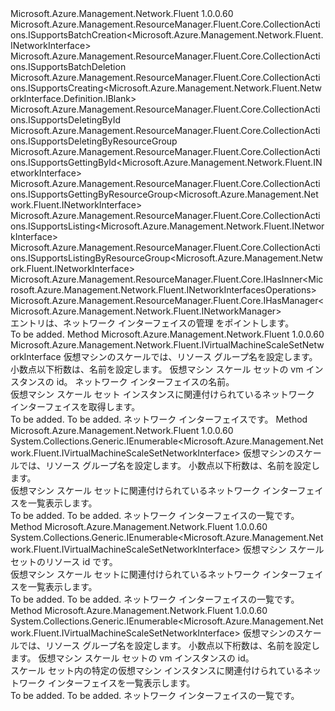 <Type Name="INetworkInterfaces" FullName="Microsoft.Azure.Management.Network.Fluent.INetworkInterfaces">
  <TypeSignature Language="C#" Value="public interface INetworkInterfaces : Microsoft.Azure.Management.ResourceManager.Fluent.Core.CollectionActions.ISupportsBatchCreation&lt;Microsoft.Azure.Management.Network.Fluent.INetworkInterface&gt;, Microsoft.Azure.Management.ResourceManager.Fluent.Core.CollectionActions.ISupportsBatchDeletion, Microsoft.Azure.Management.ResourceManager.Fluent.Core.CollectionActions.ISupportsCreating&lt;Microsoft.Azure.Management.Network.Fluent.NetworkInterface.Definition.IBlank&gt;, Microsoft.Azure.Management.ResourceManager.Fluent.Core.CollectionActions.ISupportsDeletingById, Microsoft.Azure.Management.ResourceManager.Fluent.Core.CollectionActions.ISupportsDeletingByResourceGroup, Microsoft.Azure.Management.ResourceManager.Fluent.Core.CollectionActions.ISupportsGettingById&lt;Microsoft.Azure.Management.Network.Fluent.INetworkInterface&gt;, Microsoft.Azure.Management.ResourceManager.Fluent.Core.CollectionActions.ISupportsGettingByResourceGroup&lt;Microsoft.Azure.Management.Network.Fluent.INetworkInterface&gt;, Microsoft.Azure.Management.ResourceManager.Fluent.Core.CollectionActions.ISupportsListing&lt;Microsoft.Azure.Management.Network.Fluent.INetworkInterface&gt;, Microsoft.Azure.Management.ResourceManager.Fluent.Core.CollectionActions.ISupportsListingByResourceGroup&lt;Microsoft.Azure.Management.Network.Fluent.INetworkInterface&gt;, Microsoft.Azure.Management.ResourceManager.Fluent.Core.IHasInner&lt;Microsoft.Azure.Management.Network.Fluent.INetworkInterfacesOperations&gt;, Microsoft.Azure.Management.ResourceManager.Fluent.Core.IHasManager&lt;Microsoft.Azure.Management.Network.Fluent.INetworkManager&gt;" />
  <TypeSignature Language="ILAsm" Value=".class public interface auto ansi abstract INetworkInterfaces implements class Microsoft.Azure.Management.ResourceManager.Fluent.Core.CollectionActions.ISupportsBatchCreation`1&lt;class Microsoft.Azure.Management.Network.Fluent.INetworkInterface&gt;, class Microsoft.Azure.Management.ResourceManager.Fluent.Core.CollectionActions.ISupportsBatchDeletion, class Microsoft.Azure.Management.ResourceManager.Fluent.Core.CollectionActions.ISupportsCreating`1&lt;class Microsoft.Azure.Management.Network.Fluent.NetworkInterface.Definition.IBlank&gt;, class Microsoft.Azure.Management.ResourceManager.Fluent.Core.CollectionActions.ISupportsDeletingById, class Microsoft.Azure.Management.ResourceManager.Fluent.Core.CollectionActions.ISupportsDeletingByResourceGroup, class Microsoft.Azure.Management.ResourceManager.Fluent.Core.CollectionActions.ISupportsGettingById`1&lt;class Microsoft.Azure.Management.Network.Fluent.INetworkInterface&gt;, class Microsoft.Azure.Management.ResourceManager.Fluent.Core.CollectionActions.ISupportsGettingByResourceGroup`1&lt;class Microsoft.Azure.Management.Network.Fluent.INetworkInterface&gt;, class Microsoft.Azure.Management.ResourceManager.Fluent.Core.CollectionActions.ISupportsListing`1&lt;class Microsoft.Azure.Management.Network.Fluent.INetworkInterface&gt;, class Microsoft.Azure.Management.ResourceManager.Fluent.Core.CollectionActions.ISupportsListingByResourceGroup`1&lt;class Microsoft.Azure.Management.Network.Fluent.INetworkInterface&gt;, class Microsoft.Azure.Management.ResourceManager.Fluent.Core.IBeta, class Microsoft.Azure.Management.ResourceManager.Fluent.Core.IHasInner`1&lt;class Microsoft.Azure.Management.Network.Fluent.INetworkInterfacesOperations&gt;, class Microsoft.Azure.Management.ResourceManager.Fluent.Core.IHasManager`1&lt;class Microsoft.Azure.Management.Network.Fluent.INetworkManager&gt;" />
  <TypeSignature Language="DocId" Value="T:Microsoft.Azure.Management.Network.Fluent.INetworkInterfaces" />
  <TypeSignature Language="VB.NET" Value="Public Interface INetworkInterfaces&#xA;Implements IHasInner(Of INetworkInterfacesOperations), IHasManager(Of INetworkManager), ISupportsBatchCreation(Of INetworkInterface), ISupportsBatchDeletion, ISupportsCreating(Of IBlank), ISupportsDeletingById, ISupportsDeletingByResourceGroup, ISupportsGettingById(Of INetworkInterface), ISupportsGettingByResourceGroup(Of INetworkInterface), ISupportsListing(Of INetworkInterface), ISupportsListingByResourceGroup(Of INetworkInterface)" />
  <TypeSignature Language="F#" Value="type INetworkInterfaces = interface&#xA;    interface ISupportsCreating&lt;IBlank&gt;&#xA;    interface ISupportsListing&lt;INetworkInterface&gt;&#xA;    interface ISupportsListingByResourceGroup&lt;INetworkInterface&gt;&#xA;    interface ISupportsGettingByResourceGroup&lt;INetworkInterface&gt;&#xA;    interface ISupportsGettingById&lt;INetworkInterface&gt;&#xA;    interface ISupportsDeletingById&#xA;    interface ISupportsDeletingByResourceGroup&#xA;    interface ISupportsBatchCreation&lt;INetworkInterface&gt;&#xA;    interface ISupportsBatchDeletion&#xA;    interface IBeta&#xA;    interface IHasManager&lt;INetworkManager&gt;&#xA;    interface IHasInner&lt;INetworkInterfacesOperations&gt;" />
  <AssemblyInfo>
    <AssemblyName>Microsoft.Azure.Management.Network.Fluent</AssemblyName>
    <AssemblyVersion>1.0.0.60</AssemblyVersion>
  </AssemblyInfo>
  <Interfaces>
    <Interface>
      <InterfaceName>Microsoft.Azure.Management.ResourceManager.Fluent.Core.CollectionActions.ISupportsBatchCreation&lt;Microsoft.Azure.Management.Network.Fluent.INetworkInterface&gt;</InterfaceName>
    </Interface>
    <Interface>
      <InterfaceName>Microsoft.Azure.Management.ResourceManager.Fluent.Core.CollectionActions.ISupportsBatchDeletion</InterfaceName>
    </Interface>
    <Interface>
      <InterfaceName>Microsoft.Azure.Management.ResourceManager.Fluent.Core.CollectionActions.ISupportsCreating&lt;Microsoft.Azure.Management.Network.Fluent.NetworkInterface.Definition.IBlank&gt;</InterfaceName>
    </Interface>
    <Interface>
      <InterfaceName>Microsoft.Azure.Management.ResourceManager.Fluent.Core.CollectionActions.ISupportsDeletingById</InterfaceName>
    </Interface>
    <Interface>
      <InterfaceName>Microsoft.Azure.Management.ResourceManager.Fluent.Core.CollectionActions.ISupportsDeletingByResourceGroup</InterfaceName>
    </Interface>
    <Interface>
      <InterfaceName>Microsoft.Azure.Management.ResourceManager.Fluent.Core.CollectionActions.ISupportsGettingById&lt;Microsoft.Azure.Management.Network.Fluent.INetworkInterface&gt;</InterfaceName>
    </Interface>
    <Interface>
      <InterfaceName>Microsoft.Azure.Management.ResourceManager.Fluent.Core.CollectionActions.ISupportsGettingByResourceGroup&lt;Microsoft.Azure.Management.Network.Fluent.INetworkInterface&gt;</InterfaceName>
    </Interface>
    <Interface>
      <InterfaceName>Microsoft.Azure.Management.ResourceManager.Fluent.Core.CollectionActions.ISupportsListing&lt;Microsoft.Azure.Management.Network.Fluent.INetworkInterface&gt;</InterfaceName>
    </Interface>
    <Interface>
      <InterfaceName>Microsoft.Azure.Management.ResourceManager.Fluent.Core.CollectionActions.ISupportsListingByResourceGroup&lt;Microsoft.Azure.Management.Network.Fluent.INetworkInterface&gt;</InterfaceName>
    </Interface>
    <Interface>
      <InterfaceName>Microsoft.Azure.Management.ResourceManager.Fluent.Core.IHasInner&lt;Microsoft.Azure.Management.Network.Fluent.INetworkInterfacesOperations&gt;</InterfaceName>
    </Interface>
    <Interface>
      <InterfaceName>Microsoft.Azure.Management.ResourceManager.Fluent.Core.IHasManager&lt;Microsoft.Azure.Management.Network.Fluent.INetworkManager&gt;</InterfaceName>
    </Interface>
  </Interfaces>
  <Docs>
    <summary>
            エントリは、ネットワーク インターフェイスの管理 をポイントします。
            </summary>
    <remarks>To be added.</remarks>
  </Docs>
  <Members>
    <Member MemberName="GetByVirtualMachineScaleSetInstanceId">
      <MemberSignature Language="C#" Value="public Microsoft.Azure.Management.Network.Fluent.IVirtualMachineScaleSetNetworkInterface GetByVirtualMachineScaleSetInstanceId (string resourceGroupName, string scaleSetName, string instanceId, string name);" />
      <MemberSignature Language="ILAsm" Value=".method public hidebysig newslot virtual instance class Microsoft.Azure.Management.Network.Fluent.IVirtualMachineScaleSetNetworkInterface GetByVirtualMachineScaleSetInstanceId(string resourceGroupName, string scaleSetName, string instanceId, string name) cil managed" />
      <MemberSignature Language="DocId" Value="M:Microsoft.Azure.Management.Network.Fluent.INetworkInterfaces.GetByVirtualMachineScaleSetInstanceId(System.String,System.String,System.String,System.String)" />
      <MemberSignature Language="VB.NET" Value="Public Function GetByVirtualMachineScaleSetInstanceId (resourceGroupName As String, scaleSetName As String, instanceId As String, name As String) As IVirtualMachineScaleSetNetworkInterface" />
      <MemberSignature Language="F#" Value="abstract member GetByVirtualMachineScaleSetInstanceId : string * string * string * string -&gt; Microsoft.Azure.Management.Network.Fluent.IVirtualMachineScaleSetNetworkInterface" Usage="iNetworkInterfaces.GetByVirtualMachineScaleSetInstanceId (resourceGroupName, scaleSetName, instanceId, name)" />
      <MemberType>Method</MemberType>
      <AssemblyInfo>
        <AssemblyName>Microsoft.Azure.Management.Network.Fluent</AssemblyName>
        <AssemblyVersion>1.0.0.60</AssemblyVersion>
      </AssemblyInfo>
      <ReturnValue>
        <ReturnType>Microsoft.Azure.Management.Network.Fluent.IVirtualMachineScaleSetNetworkInterface</ReturnType>
      </ReturnValue>
      <Parameters>
        <Parameter Name="resourceGroupName" Type="System.String" />
        <Parameter Name="scaleSetName" Type="System.String" />
        <Parameter Name="instanceId" Type="System.String" />
        <Parameter Name="name" Type="System.String" />
      </Parameters>
      <Docs>
        <param name="resourceGroupName">仮想マシンのスケールでは、リソース グループ名を設定します。</param>
        <param name="scaleSetName">小数点以下桁数は、名前を設定します。</param>
        <param name="instanceId">仮想マシン スケール セットの vm インスタンスの id。</param>
        <param name="name">ネットワーク インターフェイスの名前。</param>
        <summary>
            仮想マシン スケール セット インスタンスに関連付けられているネットワーク インターフェイスを取得します。
            </summary>
        <returns>To be added.</returns>
        <remarks>To be added.</remarks>
        <return>ネットワーク インターフェイスです。</return>
      </Docs>
    </Member>
    <Member MemberName="ListByVirtualMachineScaleSet">
      <MemberSignature Language="C#" Value="public System.Collections.Generic.IEnumerable&lt;Microsoft.Azure.Management.Network.Fluent.IVirtualMachineScaleSetNetworkInterface&gt; ListByVirtualMachineScaleSet (string resourceGroupName, string scaleSetName);" />
      <MemberSignature Language="ILAsm" Value=".method public hidebysig newslot virtual instance class System.Collections.Generic.IEnumerable`1&lt;class Microsoft.Azure.Management.Network.Fluent.IVirtualMachineScaleSetNetworkInterface&gt; ListByVirtualMachineScaleSet(string resourceGroupName, string scaleSetName) cil managed" />
      <MemberSignature Language="DocId" Value="M:Microsoft.Azure.Management.Network.Fluent.INetworkInterfaces.ListByVirtualMachineScaleSet(System.String,System.String)" />
      <MemberSignature Language="VB.NET" Value="Public Function ListByVirtualMachineScaleSet (resourceGroupName As String, scaleSetName As String) As IEnumerable(Of IVirtualMachineScaleSetNetworkInterface)" />
      <MemberSignature Language="F#" Value="abstract member ListByVirtualMachineScaleSet : string * string -&gt; seq&lt;Microsoft.Azure.Management.Network.Fluent.IVirtualMachineScaleSetNetworkInterface&gt;" Usage="iNetworkInterfaces.ListByVirtualMachineScaleSet (resourceGroupName, scaleSetName)" />
      <MemberType>Method</MemberType>
      <AssemblyInfo>
        <AssemblyName>Microsoft.Azure.Management.Network.Fluent</AssemblyName>
        <AssemblyVersion>1.0.0.60</AssemblyVersion>
      </AssemblyInfo>
      <ReturnValue>
        <ReturnType>System.Collections.Generic.IEnumerable&lt;Microsoft.Azure.Management.Network.Fluent.IVirtualMachineScaleSetNetworkInterface&gt;</ReturnType>
      </ReturnValue>
      <Parameters>
        <Parameter Name="resourceGroupName" Type="System.String" />
        <Parameter Name="scaleSetName" Type="System.String" />
      </Parameters>
      <Docs>
        <param name="resourceGroupName">仮想マシンのスケールでは、リソース グループ名を設定します。</param>
        <param name="scaleSetName">小数点以下桁数は、名前を設定します。</param>
        <summary>
            仮想マシン スケール セットに関連付けられているネットワーク インターフェイスを一覧表示します。
            </summary>
        <returns>To be added.</returns>
        <remarks>To be added.</remarks>
        <return>ネットワーク インターフェイスの一覧です。</return>
      </Docs>
    </Member>
    <Member MemberName="ListByVirtualMachineScaleSetId">
      <MemberSignature Language="C#" Value="public System.Collections.Generic.IEnumerable&lt;Microsoft.Azure.Management.Network.Fluent.IVirtualMachineScaleSetNetworkInterface&gt; ListByVirtualMachineScaleSetId (string id);" />
      <MemberSignature Language="ILAsm" Value=".method public hidebysig newslot virtual instance class System.Collections.Generic.IEnumerable`1&lt;class Microsoft.Azure.Management.Network.Fluent.IVirtualMachineScaleSetNetworkInterface&gt; ListByVirtualMachineScaleSetId(string id) cil managed" />
      <MemberSignature Language="DocId" Value="M:Microsoft.Azure.Management.Network.Fluent.INetworkInterfaces.ListByVirtualMachineScaleSetId(System.String)" />
      <MemberSignature Language="VB.NET" Value="Public Function ListByVirtualMachineScaleSetId (id As String) As IEnumerable(Of IVirtualMachineScaleSetNetworkInterface)" />
      <MemberSignature Language="F#" Value="abstract member ListByVirtualMachineScaleSetId : string -&gt; seq&lt;Microsoft.Azure.Management.Network.Fluent.IVirtualMachineScaleSetNetworkInterface&gt;" Usage="iNetworkInterfaces.ListByVirtualMachineScaleSetId id" />
      <MemberType>Method</MemberType>
      <AssemblyInfo>
        <AssemblyName>Microsoft.Azure.Management.Network.Fluent</AssemblyName>
        <AssemblyVersion>1.0.0.60</AssemblyVersion>
      </AssemblyInfo>
      <ReturnValue>
        <ReturnType>System.Collections.Generic.IEnumerable&lt;Microsoft.Azure.Management.Network.Fluent.IVirtualMachineScaleSetNetworkInterface&gt;</ReturnType>
      </ReturnValue>
      <Parameters>
        <Parameter Name="id" Type="System.String" />
      </Parameters>
      <Docs>
        <param name="id">仮想マシン スケール セットのリソース id です。</param>
        <summary>
            仮想マシン スケール セットに関連付けられているネットワーク インターフェイスを一覧表示します。
            </summary>
        <returns>To be added.</returns>
        <remarks>To be added.</remarks>
        <return>ネットワーク インターフェイスの一覧です。</return>
      </Docs>
    </Member>
    <Member MemberName="ListByVirtualMachineScaleSetInstanceId">
      <MemberSignature Language="C#" Value="public System.Collections.Generic.IEnumerable&lt;Microsoft.Azure.Management.Network.Fluent.IVirtualMachineScaleSetNetworkInterface&gt; ListByVirtualMachineScaleSetInstanceId (string resourceGroupName, string scaleSetName, string instanceId);" />
      <MemberSignature Language="ILAsm" Value=".method public hidebysig newslot virtual instance class System.Collections.Generic.IEnumerable`1&lt;class Microsoft.Azure.Management.Network.Fluent.IVirtualMachineScaleSetNetworkInterface&gt; ListByVirtualMachineScaleSetInstanceId(string resourceGroupName, string scaleSetName, string instanceId) cil managed" />
      <MemberSignature Language="DocId" Value="M:Microsoft.Azure.Management.Network.Fluent.INetworkInterfaces.ListByVirtualMachineScaleSetInstanceId(System.String,System.String,System.String)" />
      <MemberSignature Language="VB.NET" Value="Public Function ListByVirtualMachineScaleSetInstanceId (resourceGroupName As String, scaleSetName As String, instanceId As String) As IEnumerable(Of IVirtualMachineScaleSetNetworkInterface)" />
      <MemberSignature Language="F#" Value="abstract member ListByVirtualMachineScaleSetInstanceId : string * string * string -&gt; seq&lt;Microsoft.Azure.Management.Network.Fluent.IVirtualMachineScaleSetNetworkInterface&gt;" Usage="iNetworkInterfaces.ListByVirtualMachineScaleSetInstanceId (resourceGroupName, scaleSetName, instanceId)" />
      <MemberType>Method</MemberType>
      <AssemblyInfo>
        <AssemblyName>Microsoft.Azure.Management.Network.Fluent</AssemblyName>
        <AssemblyVersion>1.0.0.60</AssemblyVersion>
      </AssemblyInfo>
      <ReturnValue>
        <ReturnType>System.Collections.Generic.IEnumerable&lt;Microsoft.Azure.Management.Network.Fluent.IVirtualMachineScaleSetNetworkInterface&gt;</ReturnType>
      </ReturnValue>
      <Parameters>
        <Parameter Name="resourceGroupName" Type="System.String" />
        <Parameter Name="scaleSetName" Type="System.String" />
        <Parameter Name="instanceId" Type="System.String" />
      </Parameters>
      <Docs>
        <param name="resourceGroupName">仮想マシンのスケールでは、リソース グループ名を設定します。</param>
        <param name="scaleSetName">小数点以下桁数は、名前を設定します。</param>
        <param name="instanceId">仮想マシン スケール セットの vm インスタンスの id。</param>
        <summary>
            スケール セット内の特定の仮想マシン インスタンスに関連付けられているネットワーク インターフェイスを一覧表示します。
            </summary>
        <returns>To be added.</returns>
        <remarks>To be added.</remarks>
        <return>ネットワーク インターフェイスの一覧です。</return>
      </Docs>
    </Member>
  </Members>
</Type>